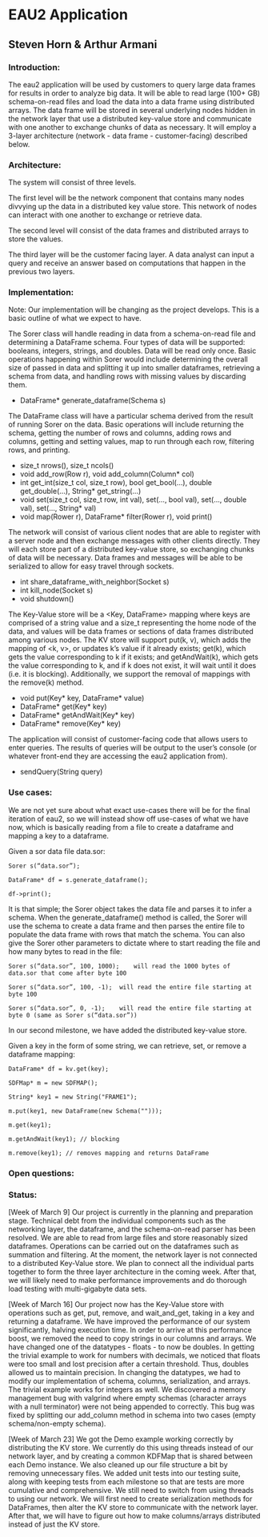 # EAU2 Application
## Steven Horn & Arthur Armani

### Introduction:

The eau2 application will be used by customers to query large data frames for results in order to analyze big data. It will be able to read large (100+ GB) schema-on-read files and load the data into a data frame using distributed arrays. The data frame will be stored in several underlying nodes hidden in the network layer that use a distributed key-value store and communicate with one another to exchange chunks of data as necessary. It will employ a 3-layer architecture (network - data frame - customer-facing) described below. 

### Architecture:

The system will consist of three levels. 

The first level will be the network component that contains many nodes divvying up the data in a distributed key value store. This network of nodes can interact with one another to exchange or retrieve data.

The second level will consist of the data frames and distributed arrays to store the values. 

The third layer will be the customer facing layer. A data analyst can input a query and receive an answer based on computations that happen in the previous two layers.

### Implementation:

Note: Our implementation will be changing as the project develops. This is a basic outline of what we expect to have.

The Sorer class will handle reading in data from a schema-on-read file and determining a DataFrame schema. Four types of data will be supported: booleans, integers, strings, and doubles. Data will be read only once. Basic operations happening within Sorer would include determining the overall size of passed in data and splitting it up into smaller dataframes, retrieving a schema from data, and handling rows with missing values by discarding them.
* DataFrame* generate_dataframe(Schema s)

The DataFrame class will have a particular schema derived from the result of running Sorer on the data. Basic operations will include returning the schema, getting the number of rows and columns, adding rows and columns, getting and setting values, map to run through each row, filtering rows, and printing.
* size_t nrows(), size_t ncols()
* void add_row(Row r), void add_column(Column* col)
* int get_int(size_t col, size_t row), bool get_bool(...), double get_double(...), String* get_string(...)
* void set(size_t col, size_t row, int val), set(..., bool val), set(..., double val), set(..., String* val)
* void map(Rower r), DataFrame* filter(Rower r), void print()

The network will consist of various client nodes that are able to register with a server node and then exchange messages with other clients directly. They will each store part of a distributed key-value store, so exchanging chunks of data will be necessary. Data frames and messages will be able to be serialized to allow for easy travel through sockets.
* int share_dataframe_with_neighbor(Socket s)
* int kill_node(Socket s)
* void shutdown()

The Key-Value store will be a <Key, DataFrame> mapping where keys are comprised of a string value and a size_t representing the home node of the data, and values will be data frames or sections of data frames distributed among various nodes. The KV store will support put(k, v), which adds the mapping of <k, v>, or updates k’s value if it already exists; get(k), which gets the value corresponding to k if it exists; and getAndWait(k), which gets the value corresponding to k, and if k does not exist, it will wait until it does (i.e. it is blocking). Additionally, we support the removal of mappings with the remove(k) method.
* void put(Key* key, DataFrame* value)
* DataFrame* get(Key* key)
* DataFrame* getAndWait(Key* key)
* DataFrame* remove(Key* key)

The application will consist of customer-facing code that allows users to enter queries. The results of queries will be output to the user’s console (or whatever front-end they are accessing the eau2 application from). 
* <return type TBD> sendQuery(String query)

### Use cases:

We are not yet sure about what exact use-cases there will be for the final iteration of eau2, so we will instead show off use-cases of what we have now, which is basically reading from a file to create a dataframe and mapping a key to a dataframe.

Given a sor data file data.sor:

`Sorer s(“data.sor”);`

`DataFrame* df = s.generate_dataframe();`

`df->print();`

It is that simple; the Sorer object takes the data file and parses it to infer a schema. When the generate_dataframe() method is called, the Sorer will use the schema to create a data frame and then parses the entire file to populate the data frame with rows that match the schema. You can also give the Sorer other parameters to dictate where to start reading the file and how many bytes to read in the file:

`Sorer s(“data.sor”, 100, 1000);	will read the 1000 bytes of data.sor that come after byte 100`

`Sorer s(“data.sor”, 100, -1); 	will read the entire file starting at byte 100`

`Sorer s(“data.sor”, 0, -1);	will read the entire file starting at byte 0 (same as Sorer s(“data.sor”))`

In our second milestone, we have added the distributed key-value store.

Given a key in the form of some string, we can retrieve, set, or remove a dataframe mapping:

`DataFrame* df = kv.get(key);`

`SDFMap* m = new SDFMAP();`

`String* key1 = new String("FRAME1");`

`m.put(key1, new DataFrame(new Schema("")));`

`m.get(key1);`

`m.getAndWait(key1); // blocking`

`m.remove(key1); // removes mapping and returns DataFrame`

### Open questions:

### Status:

[Week of March 9] Our project is currently in the planning and preparation stage. Technical debt from the individual components such as the networking layer, the dataframe, and the schema-on-read parser has been resolved. We are able to read from large files and store reasonably sized dataframes. Operations can be carried out on the dataframes such as summation and filtering. At the moment, the network layer is not connected to a distributed Key-Value store. We plan to connect all the individual parts together to form the three layer architecture in the coming week. After that, we will likely need to make performance improvements and do thorough load testing with multi-gigabyte data sets.

[Week of March 16] Our project now has the Key-Value store with operations such as get, put, remove, and wait_and_get, taking in a key and returning a dataframe. We have improved the performance of our system significantly, halving execution time. In order to arrive at this performance boost, we removed the need to copy strings in our columns and arrays. We have changed one of the datatypes - floats - to now be doubles. In getting the trivial example to work for numbers with decimals, we noticed that floats were too small and lost precision after a certain threshold. Thus, doubles allowed us to maintain precision. In changing the datatypes, we had to modify our implementation of schema, columns, serialization, and arrays. The trivial example works for integers as well. We discovered a memory management bug with valgrind where empty schemas (character arrays with a null terminator) were not being appended to correctly. This bug was fixed by splitting our add_column method in schema into two cases (empty schema/non-empty schema). 

[Week of March 23] We got the Demo example working correctly by distributing the KV store. We currently do this using threads instead of our network layer, and by creating a common KDFMap that is shared between each Demo instance. We also cleaned up our file structure a bit by removing unnecessary files. We added unit tests into our testing suite, along with keeping tests from each milestone so that are tests are more cumulative and comprehensive. We still need to switch from using threads to using our network. We will first need to create serialization methods for DataFrames, then alter the KV store to communicate with the network layer. After that, we will have to figure out how to make columns/arrays distributed instead of just the KV store.

